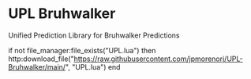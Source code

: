 # UPL Bruhwalker
 Unified Prediction Library for Bruhwalker Predictions

 if not file_manager:file_exists("UPL.lua") then    
    http:download_file("https://raw.githubusercontent.com/jpmorenorj/UPL-Bruhwalker/main/", "UPL.lua")
 end
